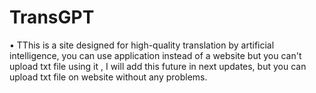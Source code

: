 # TransGPT
• TThis is a site designed for high-quality translation by artificial intelligence,
 you can use application instead of a website but you can't upload txt file using it , I will add this future in next updates, but you can upload txt file on website without any problems.
